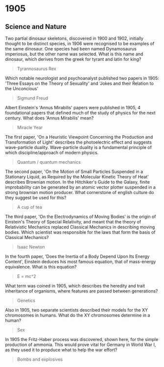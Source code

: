 # 1905

## Science and Nature

Two partial dinosaur skeletons, discovered in 1900 and 1902, initially thought to be distinct species, in 1906 were recognised to be examples of the same dinosaur. One species had been named Dynamosaurus imperiosus, but the other name was selected. What is this name and dinosaur, which derives from the greek for tyrant and latin for king?
> Tyrannosaurus Rex

Which notable neurologist and psychoanalyst published two papers in 1905: 'Three Essays on the Theory of Sexuality' and 'Jokes and their Relation to the Unconcious'
> Sigmund Freud

Albert Einstein's 'Annus Mirabilis' papers were published in 1905, 4 foundational papers that defined much of the study of physics for the next century. What does 'Annus Mirabilis' mean?
> Miracle Year

The first paper, 'On a Heuristic Viewpoint Concerning the Production and Transformation of Light' describes the photoelectric effect and suggests wave-particle duality. Wave-particle duality is a fundamental principle of which discipline/approach of modern physics.
> Quantum / quantum mechanics

The second paper, 'On the Motion of Small Particles Suspended in a Stationary Liquid, as Required by the Molecular Kinetic Theory of Heat' describes Brownian motion. In the Hitchiker's Guide to the Galaxy, finite improbability can be generated by an atomic vector plotter suspended in a strong brownian motion producer. What cornerstone of english culture do they suggest be used for this?
> A cup of tea

The third paper, 'On the Electrodynamics of Moving Bodies' is the origin of Einstein's Theory of Special Relativity, and meant that the theory of Relativistic Mechanics replaced Classical Mechanics in describing moving bodies. Which scientist was responsible for the laws that form the basis of Classical Mechanics?
> Isaac Newton

In the fourth paper, 'Does the Inertia of a Body Depend Upon Its Energy Content', Einstein deduces his most famous equation, that of mass-energy equivalence. What is this equation?
> E = mc^2

What term was coined in 1905, which describes the heredity and trait inheritance of organisms, where features are passed between generations?
> Genetics

Also in 1905, two separate scientists described their models for the XY chromosomes in humans. What do the XY chromosomes determine in a human?
> Sex

In 1905 the Fritz-Haber process was discovered, shown here, for the simple production of ammonia. This would prove vital for Germany in World War I, as they used it to propduce what to help the war effort?
> Bombs and explosives





